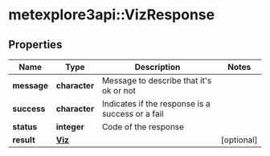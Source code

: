 # metexplore3api::VizResponse


## Properties
Name | Type | Description | Notes
------------ | ------------- | ------------- | -------------
**message** | **character** | Message to describe that it&#39;s ok or not | 
**success** | **character** | Indicates if the response is a success or a fail | 
**status** | **integer** | Code of the response | 
**result** | [**Viz**](Viz.md) |  | [optional] 


